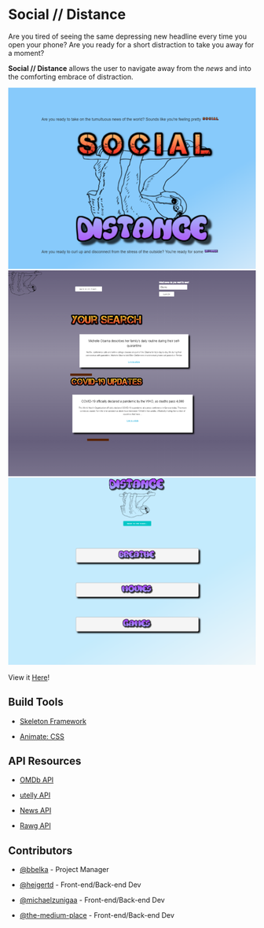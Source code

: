 # **Social // Distance**

Are you tired of seeing the same depressing new headline every time you open your phone? Are you ready for a short distraction to take you away for a moment?

**Social // Distance** allows the user to navigate away from the _news_ and into the comforting embrace of distraction.

![Main Page](./images/mainscreenshot.png "Main Page Screenshot")
![Social Page](./images/socialscreenshot.png "Social Page Screenshot")
![Distance Page](./images/distancescreenshot.png "Distance Page Screenshot")

View it [Here](https://bbelka.github.io/covidDistractions/)!

## Build Tools

* [Skeleton Framework](https://skeleton-framework.github.io/)

* [Animate: CSS](https://daneden.github.io/animate.css/)

## API Resources

* [OMDb API](http://www.omdbapi.com/)

* [utelly API](https://rapidapi.com/utelly/api/utelly)

* [News API](https://newsapi.org/)

* [Rawg API](https://rawg.io/apidocs)

## Contributors

* [@bbelka](http://github.com/bbelka) - Project Manager

* [@heigertd](http://github.com/heigertd) - Front-end/Back-end Dev

* [@michaelzunigaa](http://github.com/michaelzunigaa) - Front-end/Back-end Dev

* [@the-medium-place](http://github.com/the-medium-place) - Front-end/Back-end Dev